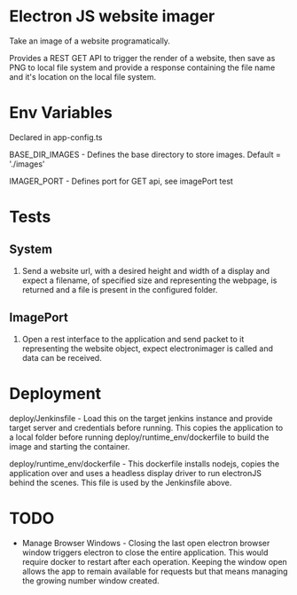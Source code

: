 # Electron JS website imager
Take an image of a website programatically.

Provides a REST GET API to trigger the render of a website, then save as PNG to local file system and provide a response containing the file name and it's location on the local file system.

# Env Variables
Declared in app-config.ts

BASE_DIR_IMAGES - Defines the base directory to store images. Default = './images'

IMAGER_PORT - Defines port for GET api, see imagePort test

# Tests
## System
1. Send a website url, with a desired height and width of a display and expect a filename, of specified size and representing the webpage, is returned and a file is present in the configured folder.

## ImagePort
1. Open a rest interface to the application and send packet to it representing the website object, expect electronimager is called and data can be received.

# Deployment
deploy/Jenkinsfile - Load this on the target jenkins instance and provide target server and credentials before running. This copies the application to a local folder before running deploy/runtime_env/dockerfile to build the image and starting the container.

deploy/runtime_env/dockerfile - This dockerfile installs nodejs, copies the application over and uses a headless display driver to run electronJS behind the scenes. This file is used by the Jenkinsfile above.

# TODO
- Manage Browser Windows - Closing the last open electron browser window triggers electron to close the entire application. This would require docker to restart after each operation. Keeping the window open allows the app to remain available for requests but that means managing the growing number window created.